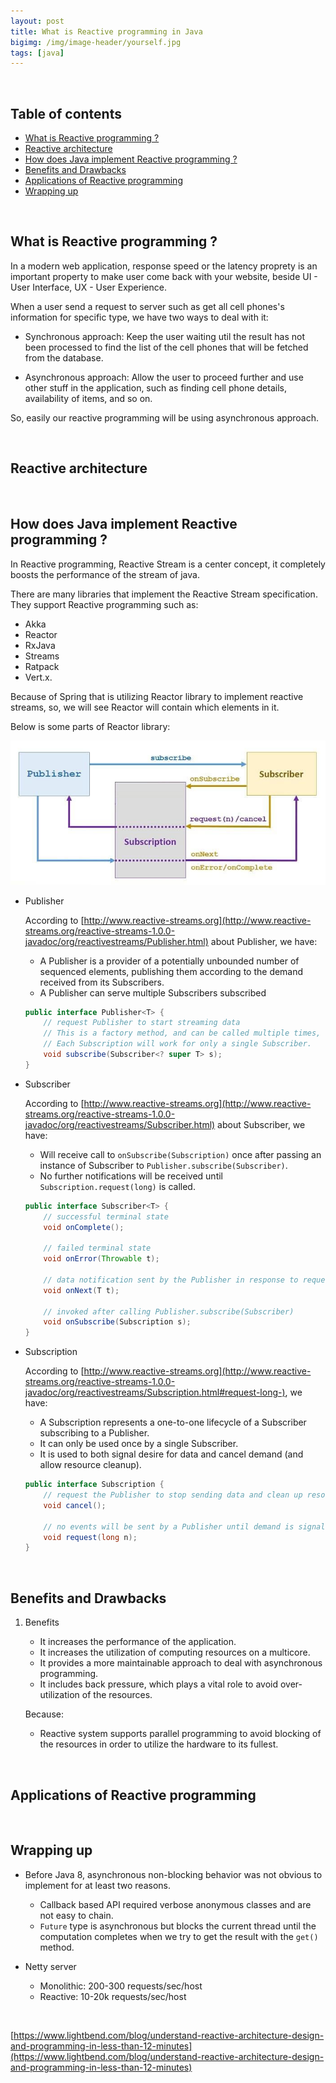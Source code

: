 ```yaml
---
layout: post
title: What is Reactive programming in Java
bigimg: /img/image-header/yourself.jpg
tags: [java]
---
```




<br>

## Table of contents
- [What is Reactive programming ?](#what-is-reactive-programming-?)
- [Reactive architecture](#reactive-architecture)
- [How does Java implement Reactive programming ?](#how-does-java-implement-reactive-programming-?)
- [Benefits and Drawbacks](#benefits-and-drawbacks)
- [Applications of Reactive programming](#application-of-reactive-programming)
- [Wrapping up](#wrapping-up)

<br>

## What is Reactive programming ?
In a modern web application, response speed or the latency proprety is an important property to make user come back with your website, beside UI - User Interface, UX - User Experience.

When a user send a request to server such as get all cell phones's information for specific type, we have two ways to deal with it:
- Synchronous approach: Keep the user waiting util the result has not been processed to find the list of the cell phones that will be fetched from the database.

- Asynchronous approach: Allow the user to proceed further and use other stuff in the application, such as finding cell phone details, availability of items, and so on.

So, easily our reactive programming will be using asynchronous approach.

<br>

## Reactive architecture




<br>

## How does Java implement Reactive programming ?
In Reactive programming, Reactive Stream is a center concept, it completely boosts the performance of the stream of java.

There are many libraries that implement the Reactive Stream specification. They support Reactive programming such as:
- Akka
- Reactor
- RxJava
- Streams
- Ratpack
- Vert.x.

Because of Spring that is utilizing Reactor library to implement reactive streams, so, we will see Reactor will contain which elements in it.

Below is some parts of Reactor library:

![](../img/Srping-webflux/reactive-streams/publisher-subscriber-model.jpg)

- Publisher

    According to [http://www.reactive-streams.org](http://www.reactive-streams.org/reactive-streams-1.0.0-javadoc/org/reactivestreams/Publisher.html) about Publisher, we have:
    - A Publisher is a provider of a potentially unbounded number of sequenced elements, publishing them according to the demand received from its Subscribers.
    - A Publisher can serve multiple Subscribers subscribed 

    ```Java
    public interface Publisher<T> {
        // request Publisher to start streaming data
        // This is a factory method, and can be called multiple times, each time starting a new Subscription.
        // Each Subscription will work for only a single Subscriber.
        void subscribe(Subscriber<? super T> s);
    }
    ```

- Subscriber

    According to [http://www.reactive-streams.org](http://www.reactive-streams.org/reactive-streams-1.0.0-javadoc/org/reactivestreams/Subscriber.html) about Subscriber, we have:
    -  Will receive call to ```onSubscribe(Subscription)``` once after passing an instance of Subscriber to ```Publisher.subscribe(Subscriber)```.
    - No further notifications will be received until ```Subscription.request(long)``` is called.

    ```Java
    public interface Subscriber<T> {
        // successful terminal state
        void onComplete();

        // failed terminal state
        void onError(Throwable t);

        // data notification sent by the Publisher in response to requests to Subscription.request(long)
        void onNext(T t);

        // invoked after calling Publisher.subscribe(Subscriber)
        void onSubscribe(Subscription s);
    }
    ```

- Subscription

    According to [http://www.reactive-streams.org](http://www.reactive-streams.org/reactive-streams-1.0.0-javadoc/org/reactivestreams/Subscription.html#request-long-), we have:
    - A Subscription represents a one-to-one lifecycle of a Subscriber subscribing to a Publisher.
    - It can only be used once by a single Subscriber.
    - It is used to both signal desire for data and cancel demand (and allow resource cleanup).


    ```Java
    public interface Subscription {
        // request the Publisher to stop sending data and clean up resources
        void cancel();

        // no events will be sent by a Publisher until demand is signaled via this method
        void request(long n);
    }
    ```

<br>

## Benefits and Drawbacks
1. Benefits

    - It increases the performance of the application.
    - It increases the utilization of computing resources on a multicore.
    - It provides a more maintainable approach to deal with asynchronous programming.
    - It includes back pressure, which plays a vital role to avoid over-utilization of the resources.

    Because:
    - Reactive system supports parallel programming to avoid blocking of the resources in order to utilize the hardware to its fullest.

<br>

## Applications of Reactive programming





<br>

## Wrapping up
- Before Java 8, asynchronous non-blocking behavior was not obvious to implement for at least two reasons.

    - Callback based API required verbose anonymous classes and are not easy to chain.
    - ```Future``` type is asynchronous but blocks the current thread until the computation completes when we try to get the result with the ```get()``` method.

- Netty server

    - Monolithic: 200-300 requests/sec/host
    - Reactive: 10-20k requests/sec/host




<br>

[https://www.lightbend.com/blog/understand-reactive-architecture-design-and-programming-in-less-than-12-minutes](https://www.lightbend.com/blog/understand-reactive-architecture-design-and-programming-in-less-than-12-minutes)